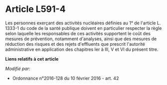 # Article L591-4

Les personnes exerçant des activités nucléaires définies au 1° de l'article L. 1333-1 du code de la santé publique doivent en
particulier respecter la règle selon laquelle les responsables de ces activités supportent le coût des mesures de prévention,
notamment d'analyses, ainsi que des mesures de réduction des risques et des rejets d'effluents que prescrit l'autorité
administrative en application des chapitres Ier à III, V et VI du présent titre.

**Liens relatifs à cet article**

_Modifié par_:

  - Ordonnance n°2016-128 du 10 février 2016 - art. 42
